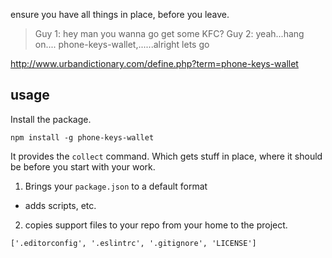 ensure you have all things in place, before you leave.

> Guy 1: hey man you wanna go get some KFC?
> Guy 2: yeah...hang on.... phone-keys-wallet,......alright lets go

http://www.urbandictionary.com/define.php?term=phone-keys-wallet

## usage

Install the package.

```
npm install -g phone-keys-wallet
```

It provides the `collect` command. Which gets stuff in place, where it should
be before you start with your work.

1. Brings your `package.json` to a default format
- adds scripts, etc.


2. copies support files to your repo from your home to the project.

```
['.editorconfig', '.eslintrc', '.gitignore', 'LICENSE']
```

